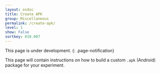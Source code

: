 ```yaml
---
layout: osdoc
title: Create APK
group: Miscellaneous
permalink: /create-apk/
level: 1
show: False
sortkey: 010.007
---
```


This page is under development.
{: .page-notification}

This page will contain instructions on how to build a custom `.apk` (Android) package for your experiment.